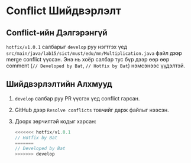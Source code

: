 # Conflict Шийдвэрлэлт

## Conflict-ийн Дэлгэрэнгүй

`hotfix/v1.0.1` салбарыг `develop` руу нэгтгэх үед `src/main/java/lab15/sict/must/edu/mn/Multiplication.java` файл дээр merge conflict үүссэн. Энэ нь хоёр салбар тус бүр дээр өөр өөр comment (`// Developed by Bat`, `// Hotfix by Bat`) нэмсэнээс үүдэлтэй.

## Шийдвэрлэлтийн Алхмууд

1. `develop` салбар руу PR үүсгэх үед conflict гарсан.
2. GitHub дээр `Resolve conflicts` товчийг дарж файлыг нээсэн.
3. Доорх зөрчилтэй кодыг харсан:

   ```java
   <<<<<<< hotfix/v1.0.1
   // Hotfix by Bat
   =======
   // Developed by Bat
   >>>>>>> develop
